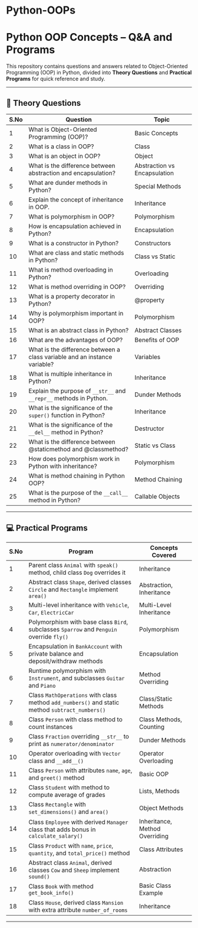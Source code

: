 # Python-OOPs

# Python OOP Concepts – Q&A and Programs

This repository contains questions and answers related to Object-Oriented Programming (OOP) in Python, divided into **Theory Questions** and **Practical Programs** for quick reference and study.

---

## 📖 Theory Questions

| S.No | Question                                                                 | Topic              |
|------|--------------------------------------------------------------------------|--------------------|
| 1    | What is Object-Oriented Programming (OOP)?                              | Basic Concepts     |
| 2    | What is a class in OOP?                                                  | Class              |
| 3    | What is an object in OOP?                                                | Object             |
| 4    | What is the difference between abstraction and encapsulation?            | Abstraction vs Encapsulation |
| 5    | What are dunder methods in Python?                                       | Special Methods    |
| 6    | Explain the concept of inheritance in OOP.                               | Inheritance        |
| 7    | What is polymorphism in OOP?                                             | Polymorphism       |
| 8    | How is encapsulation achieved in Python?                                 | Encapsulation      |
| 9    | What is a constructor in Python?                                         | Constructors       |
| 10   | What are class and static methods in Python?                             | Class vs Static    |
| 11   | What is method overloading in Python?                                    | Overloading        |
| 12   | What is method overriding in OOP?                                        | Overriding         |
| 13   | What is a property decorator in Python?                                  | @property          |
| 14   | Why is polymorphism important in OOP?                                    | Polymorphism       |
| 15   | What is an abstract class in Python?                                     | Abstract Classes   |
| 16   | What are the advantages of OOP?                                          | Benefits of OOP    |
| 17   | What is the difference between a class variable and an instance variable?| Variables          |
| 18   | What is multiple inheritance in Python?                                  | Inheritance        |
| 19   | Explain the purpose of `__str__` and `__repr__` methods in Python.       | Dunder Methods     |
| 20   | What is the significance of the `super()` function in Python?            | Inheritance        |
| 21   | What is the significance of the `__del__` method in Python?              | Destructor         |
| 22   | What is the difference between @staticmethod and @classmethod?           | Static vs Class    |
| 23   | How does polymorphism work in Python with inheritance?                   | Polymorphism       |
| 24   | What is method chaining in Python OOP?                                   | Method Chaining    |
| 25   | What is the purpose of the `__call__` method in Python?                  | Callable Objects   |

---

## 💻 Practical Programs

| S.No | Program                                                                                      | Concepts Covered        |
|------|----------------------------------------------------------------------------------------------|-------------------------|
| 1    | Parent class `Animal` with `speak()` method, child class `Dog` overrides it                 | Inheritance             |
| 2    | Abstract class `Shape`, derived classes `Circle` and `Rectangle` implement `area()`         | Abstraction, Inheritance|
| 3    | Multi-level inheritance with `Vehicle`, `Car`, `ElectricCar`                                | Multi-Level Inheritance |
| 4    | Polymorphism with base class `Bird`, subclasses `Sparrow` and `Penguin` override `fly()`    | Polymorphism            |
| 5    | Encapsulation in `BankAccount` with private balance and deposit/withdraw methods            | Encapsulation           |
| 6    | Runtime polymorphism with `Instrument`, and subclasses `Guitar` and `Piano`                 | Method Overriding       |
| 7    | Class `MathOperations` with class method `add_numbers()` and static method `subtract_numbers()` | Class/Static Methods    |
| 8    | Class `Person` with class method to count instances                                         | Class Methods, Counting |
| 9    | Class `Fraction` overriding `__str__` to print as `numerator/denominator`                   | Dunder Methods          |
| 10   | Operator overloading with `Vector` class and `__add__()`                                    | Operator Overloading     |
| 11   | Class `Person` with attributes `name`, `age`, and `greet()` method                          | Basic OOP               |
| 12   | Class `Student` with method to compute average of grades                                    | Lists, Methods          |
| 13   | Class `Rectangle` with `set_dimensions()` and `area()`                                      | Object Methods          |
| 14   | Class `Employee` with derived `Manager` class that adds bonus in `calculate_salary()`       | Inheritance, Method Overriding |
| 15   | Class `Product` with `name`, `price`, `quantity`, and `total_price()` method                | Class Attributes         |
| 16   | Abstract class `Animal`, derived classes `Cow` and `Sheep` implement `sound()`              | Abstraction             |
| 17   | Class `Book` with method `get_book_info()`                                                  | Basic Class Example     |
| 18   | Class `House`, derived class `Mansion` with extra attribute `number_of_rooms`              | Inheritance             |

---
